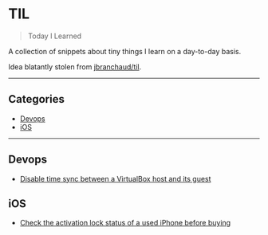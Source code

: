 # TIL

> Today I Learned

A collection of snippets about tiny things I learn on a day-to-day basis.

Idea blatantly stolen from [jbranchaud/til](https://github.com/jbranchaud/til).

---

## Categories

- [Devops](#devops)
- [iOS](#ios)

---

## Devops

* <a href="devops/Disable time sync between a VirtualBox host and its guest.md">Disable time sync between a VirtualBox host and its guest</a>

## iOS

* <a href="ios/Check the activation lock status of a used iPhone before buying.md">Check the activation lock status of a used iPhone before buying</a>
